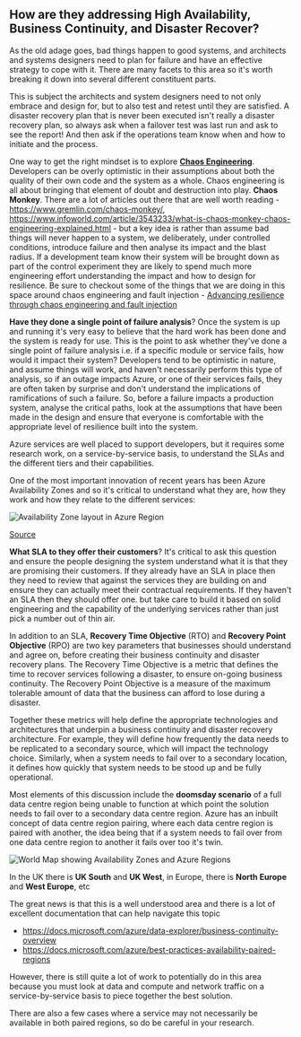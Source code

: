 ## How are they addressing High Availability, Business Continuity, and Disaster Recover?

As the old adage goes, bad things happen to good systems, and architects and systems designers need to plan for failure and have an effective strategy to cope with it. There are many facets to this area so it's worth breaking it down into several different constituent parts.

This is subject the architects and system designers need to not only embrace and design for, but to also test and retest until they are satisfied. A disaster recovery plan that is never been executed isn't really a disaster recovery plan, so always ask when a failover test was last run and ask to see the report! And then ask if the operations team know when and how to initiate and the process.

One way to get the right mindset is to explore [**Chaos Engineering**](https://docs.microsoft.com/azure/architecture/framework/resiliency/chaos-engineering). Developers can be overly optimistic in their assumptions about both the quality of their own code and the system as a whole. Chaos engineering is all about bringing that element of doubt and destruction into play. **Chaos Monkey**. There are a lot of articles out there that are well worth reading - https://www.gremlin.com/chaos-monkey/, https://www.infoworld.com/article/3543233/what-is-chaos-monkey-chaos-engineering-explained.html - but a key idea is rather than assume bad things will never happen to a system, we deliberately, under controlled conditions, introduce failure and then analyse its impact and the blast radius. If a development team know their system will be brought down as part of the control experiment they are likely to spend much more engineering effort understanding the impact and how to design for resilience. Be sure to checkout some of the things that we are doing in this space around chaos engineering and fault injection - [Advancing resilience through chaos engineering and fault injection](https://azure.microsoft.com/blog/advancing-resilience-through-chaos-engineering-and-fault-injection/)

**Have they done a single point of failure analysis**? Once the system is up and running it's very easy to believe that the hard work has been done and the system is ready for use. This is the point to ask whether they've done a single point of failure analysis i.e. if a specific module or service fails, how would it impact their system? Developers tend to be optimistic in nature, and assume things will work, and haven't necessarily perform this type of analysis, so if an outage impacts Azure, or one of their services fails, they are often taken by surprise and don't understand the implications of ramifications of such a failure. So, before a failure impacts a production system, analyse the critical paths, look at the assumptions that have been made in the design and ensure that everyone is comfortable with the appropriate level of resilience built into the system.

Azure services are well placed to support developers, but it requires some research work, on a service-by-service basis, to understand the SLAs and the different tiers and their capabilities. 

One of the most important innovation of recent years has been Azure Availability Zones and so it's critical to understand what they are, how they work and how they relate to the different services:

![Availability Zone layout in Azure Region](01-azure-region.png)

[Source](https://docs.microsoft.com/azure/availability-zones/az-overview)

**What SLA to they offer their customers**? It's critical to ask this question and ensure the people designing the system understand what it is that they are promising their customers. If they already have an SLA in place then they need to review that against the services they are building on and ensure they can actually meet their contractual requirements. If they haven't an SLA then they should offer one. but take care to build it based on solid engineering and the capability of the underlying services rather than just pick a number out of thin air.

In addition to an SLA, **Recovery Time Objective** (RTO) and **Recovery Point Objective** (RPO) are two key parameters that businesses should understand and agree on, before creating their business continuity and disaster recovery plans. The Recovery Time Objective is a metric that defines the time to recover services following a disaster, to ensure on-going business continuity. The Recovery Point Objective is a measure of the maximum tolerable amount of data that the business can afford to lose during a disaster.

Together these metrics will help define the appropriate technologies and architectures that underpin a business continuity and disaster recovery architecture. For example, they will define how frequently the data needs to be replicated to a secondary source, which will impact the technology choice. Similarly, when a system needs to fail over to a secondary location, it defines how quickly that system needs to be stood up and be fully operational.

Most elements of this discussion include the **doomsday scenario** of a full data centre region being unable to function at which point the solution needs to fail over to a secondary data centre region. Azure has an inbuilt concept of data centre region pairing, where each data centre region is paired with another, the idea being that if a system needs to fail over from one data centre region to another it fails over too it's twin.

![World Map showing Availability Zones and Azure Regions](02-world-map.png)

In the UK there is **UK South** and **UK West**, in Europe, there is **North Europe** and **West Europe**, etc

The great news is that this is a well understood area and there is a lot of excellent documentation that can help navigate this topic

* https://docs.microsoft.com/azure/data-explorer/business-continuity-overview
* https://docs.microsoft.com/azure/best-practices-availability-paired-regions

However, there is still quite a lot of work to potentially do in this area because you must look at data and compute and network traffic on a service-by-service basis to piece together the best solution.

There are also a few cases where a service may not necessarily be available in both paired regions, so do be careful in your research.
